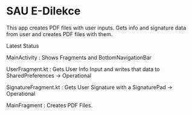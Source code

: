 # SAU E-Dilekce

This app creates PDF files with user inputs. Gets info and signature data from user and creates PDF files with them.

Latest Status

MainActivity : Shows Fragments and BottomNavigationBar

UserFragment.kt : Gets User Info Input and writes that data to SharedPreferences -> Operational

SignatureFragment.kt : Gets User Signature with a SignaturePad -> Operational

MainFragment : Creates PDF Files.
